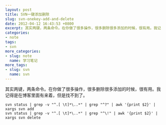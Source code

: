 ```yaml
---
layout: post
title: SVN一键添加删除
slug: svn-onekey-add-and-delete
date: 2012-04-12 16:43:53 +0800
excerpt: 其实两键，两条命令。在你做了很多操作，很多删除很多添加的时候，很有用。我记得是在博客里面有来着，但是找不到了。
categories:
- note
tags:
- svn
more_categories:
- slug: note
  name: 学习笔记
more_tags:
- slug: svn
  name: svn
---
```


其实两键，两条命令。在你做了很多操作，很多删除很多添加的时候，很有用。我记得是在博客里面有来着，但是找不到了。

	svn status | grep -v "^.[ \t]*\..*" | grep "^?" | awk '{print $2}' | xargs svn add
	svn status | grep -v "^.[ \t]*\..*" | grep "^\!" | awk '{print $2}' | xargs svn delete

